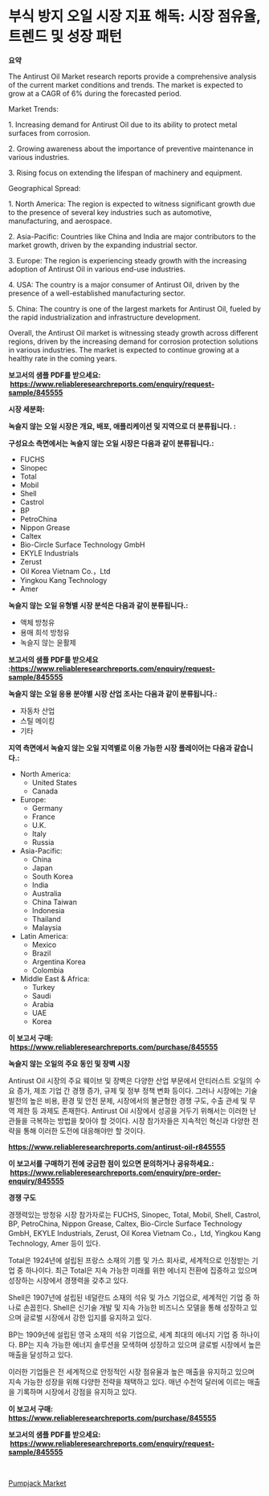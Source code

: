 <p><h1>부식 방지 오일 시장 지표 해독: 시장 점유율, 트렌드 및 성장 패턴</h1></p><p><strong>요약</strong></p>
<p><p>The Antirust Oil Market research reports provide a comprehensive analysis of the current market conditions and trends. The market is expected to grow at a CAGR of 6% during the forecasted period. </p><p>Market Trends:</p><p>1. Increasing demand for Antirust Oil due to its ability to protect metal surfaces from corrosion.</p><p>2. Growing awareness about the importance of preventive maintenance in various industries.</p><p>3. Rising focus on extending the lifespan of machinery and equipment.</p><p>Geographical Spread:</p><p>1. North America: The region is expected to witness significant growth due to the presence of several key industries such as automotive, manufacturing, and aerospace.</p><p>2. Asia-Pacific: Countries like China and India are major contributors to the market growth, driven by the expanding industrial sector.</p><p>3. Europe: The region is experiencing steady growth with the increasing adoption of Antirust Oil in various end-use industries.</p><p>4. USA: The country is a major consumer of Antirust Oil, driven by the presence of a well-established manufacturing sector.</p><p>5. China: The country is one of the largest markets for Antirust Oil, fueled by the rapid industrialization and infrastructure development.</p><p>Overall, the Antirust Oil market is witnessing steady growth across different regions, driven by the increasing demand for corrosion protection solutions in various industries. The market is expected to continue growing at a healthy rate in the coming years.</p></p>
<p><strong>보고서의 샘플 PDF를 받으세요: &nbsp;<a href="https://www.reliableresearchreports.com/enquiry/request-sample/845555">https://www.reliableresearchreports.com/enquiry/request-sample/845555</a></strong></p>
<p><strong>시장 세분화:</strong></p>
<p><strong> 녹슬지 않는 오일 시장은 개요, 배포, 애플리케이션 및 지역으로 더 분류됩니다. :</strong></p>
<p><strong>구성요소 측면에서는 녹슬지 않는 오일 시장은 다음과 같이 분류됩니다.:</strong></p>
<p><ul><li>FUCHS</li><li>Sinopec</li><li>Total</li><li>Mobil</li><li>Shell</li><li>Castrol</li><li>BP</li><li>PetroChina</li><li>Nippon Grease</li><li>Caltex</li><li>Bio-Circle Surface Technology GmbH</li><li>EKYLE Industrials</li><li>Zerust</li><li>Oil Korea Vietnam Co.，Ltd</li><li>Yingkou Kang Technology</li><li>Amer</li></ul></p>
<p><strong> 녹슬지 않는 오일 유형별 시장 분석은 다음과 같이 분류됩니다.:</strong></p>
<p><ul><li>액체 방청유</li><li>용매 희석 방청유</li><li>녹슬지 않는 윤활제</li></ul></p>
<p><strong>보고서의 샘플 PDF를 받으세요 :<a href="https://www.reliableresearchreports.com/enquiry/request-sample/845555">https://www.reliableresearchreports.com/enquiry/request-sample/845555</a></strong></p>
<p><strong> 녹슬지 않는 오일 응용 분야별 시장 산업 조사는 다음과 같이 분류됩니다.:</strong></p>
<p><ul><li>자동차 산업</li><li>스틸 메이킹</li><li>기타</li></ul></p>
<p><strong>지역 측면에서 녹슬지 않는 오일 지역별로 이용 가능한 시장 플레이어는 다음과 같습니다.:</strong></p>
<p><ul>
    <li>
        North America:
        <ul>
            <li>United States</li>
            <li>Canada</li>
        </ul>
    </li>
    <li>
        Europe:
        <ul>
            <li>Germany</li>
            <li>France</li>
            <li>U.K.</li>
            <li>Italy</li>
            <li>Russia</li>
        </ul>
    </li>
    <li>
        Asia-Pacific:
        <ul>
            <li>China</li>
            <li>Japan</li>
            <li>South Korea</li>
            <li>India</li>
            <li>Australia</li>
            <li>China Taiwan</li>
            <li>Indonesia</li>
            <li>Thailand</li>
            <li>Malaysia</li>
        </ul>
    </li>
    <li>
        Latin America:
        <ul>
            <li>Mexico</li>
            <li>Brazil</li>
            <li>Argentina Korea</li>
            <li>Colombia</li>
        </ul>
    </li>
    <li>
        Middle East & Africa:
        <ul>
            <li>Turkey</li>
            <li>Saudi</li>
            <li>Arabia</li>
            <li>UAE</li>
            <li>Korea</li>
        </ul>
    </li>
    </ul></p>
<p><strong>이 보고서 구매: &nbsp;<a href="https://www.reliableresearchreports.com/purchase/845555">https://www.reliableresearchreports.com/purchase/845555</a></strong></p>
<p><strong>녹슬지 않는 오일의 주요 동인 및 장벽 시장</strong></p>
<p><p>Antirust Oil 시장의 주요 웨이브 및 장벽은 다양한 산업 부문에서 안티러스트 오일의 수요 증가, 제조 기업 간 경쟁 증가, 규제 및 정부 정책 변화 등이다. 그러나 시장에는 기술 발전의 높은 비용, 환경 및 안전 문제, 시장에서의 불균형한 경쟁 구도, 수출 관세 및 무역 제한 등 과제도 존재한다. Antirust Oil 시장에서 성공을 거두기 위해서는 이러한 난관들을 극복하는 방법을 찾아야 할 것이다. 시장 참가자들은 지속적인 혁신과 다양한 전략을 통해 이러한 도전에 대응해야만 할 것이다.</p></p>
<p><strong><a href="https://www.reliableresearchreports.com/antirust-oil-r845555">https://www.reliableresearchreports.com/antirust-oil-r845555</a></strong></p>
<p><strong>이 보고서를 구매하기 전에 궁금한 점이 있으면 문의하거나 공유하세요.: &nbsp;<a href="https://www.reliableresearchreports.com/enquiry/pre-order-enquiry/845555">https://www.reliableresearchreports.com/enquiry/pre-order-enquiry/845555</a></strong></p>
<p><strong>경쟁 구도</strong></p>
<p><p>경쟁력있는 방청유 시장 참가자로는 FUCHS, Sinopec, Total, Mobil, Shell, Castrol, BP, PetroChina, Nippon Grease, Caltex, Bio-Circle Surface Technology GmbH, EKYLE Industrials, Zerust, Oil Korea Vietnam Co.，Ltd, Yingkou Kang Technology, Amer 등이 있다.</p><p>Total은 1924년에 설립된 프랑스 소재의 기름 및 가스 회사로, 세계적으로 인정받는 기업 중 하나이다. 최근 Total은 지속 가능한 미래를 위한 에너지 전환에 집중하고 있으며 성장하는 시장에서 경쟁력을 갖추고 있다.</p><p>Shell은 1907년에 설립된 네덜란드 소재의 석유 및 가스 기업으로, 세계적인 기업 중 하나로 손꼽힌다. Shell은 신기술 개발 및 지속 가능한 비즈니스 모델을 통해 성장하고 있으며 글로벌 시장에서 강한 입지를 유지하고 있다.</p><p>BP는 1909년에 설립된 영국 소재의 석유 기업으로, 세계 최대의 에너지 기업 중 하나이다. BP는 지속 가능한 에너지 솔루션을 모색하며 성장하고 있으며 글로벌 시장에서 높은 매출을 달성하고 있다.</p><p>이러한 기업들은 전 세계적으로 안정적인 시장 점유율과 높은 매출을 유지하고 있으며 지속 가능한 성장을 위해 다양한 전략을 채택하고 있다. 매년 수천억 달러에 이르는 매출을 기록하며 시장에서 강점을 유지하고 있다.</p></p>
<p><strong>이 보고서 구매: &nbsp; <a href="https://www.reliableresearchreports.com/purchase/845555">https://www.reliableresearchreports.com/purchase/845555</a></strong></p>
<p><strong>보고서의 샘플 PDF를 받으세요: &nbsp;<a href="https://www.reliableresearchreports.com/enquiry/request-sample/845555">https://www.reliableresearchreports.com/enquiry/request-sample/845555</a></strong><strong></strong></p>
<p>&nbsp;</p>
<p><p><a href="https://github.com/WillieWoodard/Market-Research-Report-List-4/blob/main/pumpjack-market.md">Pumpjack Market</a></p></p>